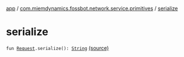 [app](../index.md) / [com.miemdynamics.fossbot.network.service.primitives](index.md) / [serialize](./serialize.md)

# serialize

`fun `[`Request`](-request/index.md)`.serialize(): `[`String`](https://kotlinlang.org/api/latest/jvm/stdlib/kotlin/-string/index.html) [(source)](https://github.com/binyot/fossbot/tree/master/app/src/main/java/com/miemdynamics/fossbot/network/service/primitives/request.kt#L22)